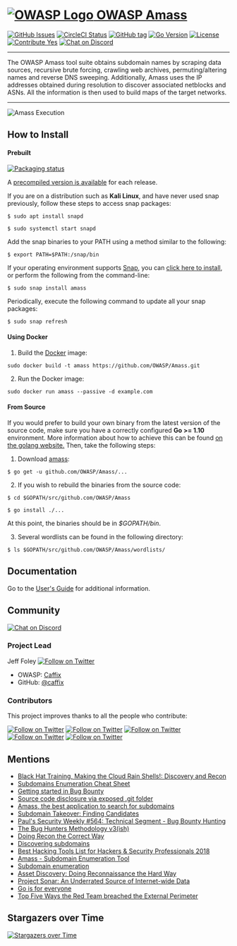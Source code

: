 
# [![OWASP Logo](https://github.com/OWASP/Amass/blob/master/images/owasp_logo.png) OWASP Amass](https://www.owasp.org/index.php/OWASP_Amass_Project)

[![GitHub Issues](https://img.shields.io/github/issues/OWASP/Amass.svg)](https://github.com/OWASP/Amass/issues) 
[![CircleCI Status](https://circleci.com/gh/OWASP/Amass/tree/master.svg?style=shield)](https://circleci.com/gh/OWASP/Amass/tree/master)
[![GitHub tag](https://img.shields.io/github/tag/OWASP/Amass.svg)](https://github.com/OWASP/Amass/tags) 
[![Go Version](https://img.shields.io/badge/go-1.10-blue.svg)](https://golang.org/dl/) 
[![License](https://img.shields.io/badge/license-Apache%202.0-blue.svg)](https://www.apache.org/licenses/LICENSE-2.0) 
[![Contribute Yes](https://img.shields.io/badge/contribute-yes-brightgreen.svg)](https://github.com/OWASP/Amass/blob/master/CONTRIBUTING.md) 
[![Chat on Discord](https://img.shields.io/discord/433729817918308352.svg?logo=discord)](https://discord.gg/rtN8GMd) 


----

The OWASP Amass tool suite obtains subdomain names by scraping data sources, recursive brute forcing, crawling web archives, permuting/altering names and reverse DNS sweeping. Additionally, Amass uses the IP addresses obtained during resolution to discover associated netblocks and ASNs. All the information is then used to build maps of the target networks.

----

![Amass Execution](https://github.com/OWASP/Amass/blob/master/images/amass.gif "DNS Enumeration")


## How to Install


#### Prebuilt

[![Packaging status](https://repology.org/badge/vertical-allrepos/amass.svg)](https://repology.org/metapackage/amass/versions) 

A [precompiled version is available](https://github.com/OWASP/Amass/releases) for each release.

If you are on a distribution such as **Kali Linux**, and have never used snap previously, follow these steps to access snap packages:
```
$ sudo apt install snapd

$ sudo systemctl start snapd
```

Add the snap binaries to your PATH using a method similar to the following:
```
$ export PATH=$PATH:/snap/bin
```

If your operating environment supports [Snap](https://docs.snapcraft.io/core/install), you can [click here to install](https://snapcraft.io/amass), or perform the following from the command-line:
```
$ sudo snap install amass
```


Periodically, execute the following command to update all your snap packages:
```
$ sudo snap refresh
```

#### Using Docker

1. Build the [Docker](https://docs.docker.com/) image:
```
sudo docker build -t amass https://github.com/OWASP/Amass.git
```

2. Run the Docker image:
```
sudo docker run amass --passive -d example.com
```

#### From Source

If you would prefer to build your own binary from the latest version of the source code, make sure you have a correctly configured **Go >= 1.10** environment. More information about how to achieve this can be found [on the golang website.](https://golang.org/doc/install) Then, take the following steps:

1. Download [amass](https://github.com/OWASP/Amass/releases):
```
$ go get -u github.com/OWASP/Amass/...
```

2. If you wish to rebuild the binaries from the source code:
```
$ cd $GOPATH/src/github.com/OWASP/Amass

$ go install ./...
```

At this point, the binaries should be in *$GOPATH/bin*.

3. Several wordlists can be found in the following directory:
```
$ ls $GOPATH/src/github.com/OWASP/Amass/wordlists/
```

## Documentation

Go to the [User's Guide](https://github.com/OWASP/Amass/blob/master/doc/user_guide.md) for additional information.


## Community

[![Chat on Discord](https://img.shields.io/discord/433729817918308352.svg?logo=discord)](https://discord.gg/rtN8GMd) 


### Project Lead

Jeff Foley [![Follow on Twitter](https://img.shields.io/twitter/follow/jeff_foley.svg?logo=twitter)](https://twitter.com/jeff_foley) 

 - OWASP: [Caffix](https://www.owasp.org/index.php/User:Caffix)
 - GitHub: [@caffix](https://github.com/caffix)


### Contributors

This project improves thanks to all the people who contribute:

[![Follow on Twitter](https://img.shields.io/twitter/follow/emtunc.svg?logo=twitter)](https://twitter.com/emtunc) 
[![Follow on Twitter](https://img.shields.io/twitter/follow/ylcodes.svg?logo=twitter)](https://twitter.com/ylcodes) 
[![Follow on Twitter](https://img.shields.io/twitter/follow/fork_while_fork.svg?logo=twitter)](https://twitter.com/fork_while_fork) 
[![Follow on Twitter](https://img.shields.io/twitter/follow/rbadguy1.svg?logo=twitter)](https://twitter.com/rbadguy1) 
[![Follow on Twitter](https://img.shields.io/twitter/follow/adam_zinger.svg?logo=twitter)](https://twitter.com/adam_zinger) 


## Mentions

 - [Black Hat Training, Making the Cloud Rain Shells!: Discovery and Recon](https://www.blackhat.com/eu-18/training/schedule/index.html#aws--azure-exploitation-making-the-cloud-rain-shells-11060)
 - [Subdomains Enumeration Cheat Sheet](https://pentester.land/cheatsheets/2018/11/14/subdomains-enumeration-cheatsheet.html)
 - [Getting started in Bug Bounty](https://medium.com/@ehsahil/getting-started-in-bug-bounty-7052da28445a)
 - [Source code disclosure via exposed .git folder](https://pentester.land/tutorials/2018/10/25/source-code-disclosure-via-exposed-git-folder.html)
 - [Amass, the best application to search for subdomains](https://www.h1rd.com/hacking/amass-para-buscar-subdominios)
 - [Subdomain Takeover: Finding Candidates](https://0xpatrik.com/subdomain-takeover-candidates/)
 - [Paul's Security Weekly #564: Technical Segment - Bug Bounty Hunting](https://wiki.securityweekly.com/Episode564)
 - [The Bug Hunters Methodology v3(ish)](https://www.youtube.com/watch?v=Qw1nNPiH_Go)
 - [Doing Recon the Correct Way](https://enciphers.com/doing-recon-the-correct-way/)
 - [Discovering subdomains](https://www.sjoerdlangkemper.nl/2018/06/20/discovering-subdomains/)
 - [Best Hacking Tools List for Hackers & Security Professionals 2018](http://kalilinuxtutorials.com/best-hacking-tools-list/amp/)
 - [Amass - Subdomain Enumeration Tool](https://hydrasky.com/network-security/kali-tools/amass-subdomain-enumeration-tool/)
 - [Subdomain enumeration](http://10degres.net/subdomain-enumeration/)
 - [Asset Discovery: Doing Reconnaissance the Hard Way](https://0xpatrik.com/asset-discovery/)
 - [Project Sonar: An Underrated Source of Internet-wide Data](https://0xpatrik.com/project-sonar-guide/)
 - [Go is for everyone](https://changelog.com/gotime/71)
 - [Top Five Ways the Red Team breached the External Perimeter](https://medium.com/@adam.toscher/top-five-ways-the-red-team-breached-the-external-perimeter-262f99dc9d17)


 ## Stargazers over Time

 [![Stargazers over Time](https://starcharts.herokuapp.com/OWASP/Amass.svg)](https://starcharts.herokuapp.com/OWASP/Amass)